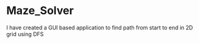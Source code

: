 # Maze_Solver
I have created a GUI based application to find path from start to end in 2D grid using DFS
